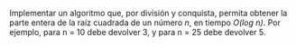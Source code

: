 Implementar un algoritmo que, por división y conquista, permita obtener la parte entera de la raíz cuadrada de un número _n_, en tiempo _O(log n)_. Por ejemplo, para n = 10 debe devolver 3, y para n = 25 debe devolver 5.